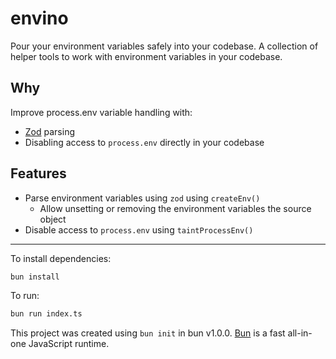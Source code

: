 # envino

Pour your environment variables safely into your codebase.
A collection of helper tools to work with environment variables in your codebase.

## Why

Improve process.env variable handling with:
 - [Zod](https://zod.dev/) parsing
 - Disabling access to `process.env` directly in your codebase

## Features
- Parse environment variables using `zod` using `createEnv()`
    - Allow unsetting or removing the environment variables the source object
- Disable access to `process.env` using `taintProcessEnv()`

-------

To install dependencies:

```bash
bun install
```

To run:

```bash
bun run index.ts
```

This project was created using `bun init` in bun v1.0.0. [Bun](https://bun.sh) is a fast all-in-one JavaScript runtime.
